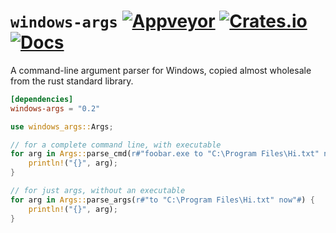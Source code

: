 # `windows-args` [![Appveyor](https://ci.appveyor.com/api/projects/status/github/ExpHP/windows-args)](https://ci.appveyor.com/project/ExpHP/windows-args) [![Crates.io](https://img.shields.io/crates/v/windows-args.svg)](https://crates.io/crates/windows-args) [![Docs](https://docs.rs/windows-args/badge.svg)](https://docs.rs/windows-args)

A command-line argument parser for Windows, copied almost wholesale from the rust standard library.

```toml
[dependencies]
windows-args = "0.2"
```

```rust
use windows_args::Args;

// for a complete command line, with executable
for arg in Args::parse_cmd(r#"foobar.exe to "C:\Program Files\Hi.txt" now"#) {
    println!("{}", arg);
}

// for just args, without an executable
for arg in Args::parse_args(r#"to "C:\Program Files\Hi.txt" now"#) {
    println!("{}", arg);
}
```

